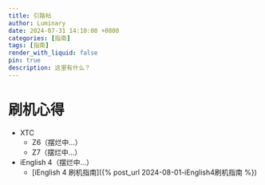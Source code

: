 ```yaml
---
title: 引路帖
author: Luminary
date: 2024-07-31 14:10:00 +0800
categories: [指南]
tags: [指南]
render_with_liquid: false
pin: true
description: 这里有什么？
---
```


# 刷机心得
+ XTC
  + Z6（摆烂中...）
  + Z7（摆烂中...）
+ iEnglish 4（摆烂中...）
  + [iEnglish 4 刷机指南]({% post_url 2024-08-01-iEnglish4刷机指南 %})
